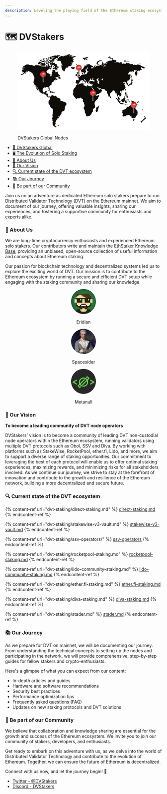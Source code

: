 ```yaml
---
description: Leveling the playing field of the Ethereum staking ecosystem
---
```


# 🗺 DVStakers

<figure><img src=".gitbook/assets/image (3).png" alt="" width="563"><figcaption><p>DVStakers Global Nodes</p></figcaption></figure>

* [📍 DVStakers Global](dvstakers-global/)
* [🖥 The Evolution of Solo Staking](the-evolution-of-solo-staking.md)
* [🚀 About Us](./#about-us)
* [🎯 Our Vision](./#our-vision)
* [🔍 Current state of the DVT ecosystem](./#current-state-of-the-dvt-ecosystem)
* [📚 Our Journey](./#our-journey)
* [💬 Be part of our Community](./#be-part-of-our-community)

Join us on an adventure as dedicated Ethereum solo stakers prepare to run Distributed Validator Technology (DVT) on the Ethereum mainnet. We aim to document of our journey, offering valuable insights, sharing our experiences, and fostering a supportive community for enthusiasts and experts alike.

### 🚀 About Us

We are long-time cryptocurrency enthusiasts and experienced Ethereum solo stakers. Our contributors write and maintain the [EthStaker Knowledge Base](https://ethstaker.gitbook.io/ethstaker-knowledge-base/), providing an unbiased, open-source collection of useful information and concepts about Ethereum staking.

Our passion for blockchain technology and decentralized systems led us to explore the exciting world of DVT. Our mission is to contribute to the Ethereum ecosystem by running a secure and efficient DVT setup while engaging with the staking community and sharing our knowledge.

<div align="center">

<figure><img src=".gitbook/assets/Eridian.png" alt="Eridian"><figcaption><p>Eridian</p></figcaption></figure>

 

<figure><img src=".gitbook/assets/Spacesider.png" alt="Spacesider"><figcaption><p>Spacesider</p></figcaption></figure>

 

<figure><img src=".gitbook/assets/image (3) (2).png" alt=""><figcaption><p>Metanull</p></figcaption></figure>

</div>

### 🎯 Our Vision

**To become a leading community of DVT node operators**

DVStakers' vision is to become a community of leading DVT non-custodial node operators within the Ethereum ecosystem, running validators using multiple DVT protocols such as Obol, SSV and Diva. By working with platforms such as StakeWise, RocketPool, ether.fi, Lido, and more, we aim to support a diverse range of staking opportunities. Our commitment to leveraging the best of each protocol will enable us to offer optimal staking experiences, maximizing rewards, and minimizing risks for all stakeholders involved. As we continue our journey, we strive to stay at the forefront of innovation and contribute to the growth and resilience of the Ethereum network, building a more decentralized and secure future.

### 🔍 Current state of the DVT ecosystem

{% content-ref url="dvt-staking/direct-staking.md" %}
[direct-staking.md](dvt-staking/direct-staking.md)
{% endcontent-ref %}

{% content-ref url="dvt-staking/stakewise-v3-vault.md" %}
[stakewise-v3-vault.md](dvt-staking/stakewise-v3-vault.md)
{% endcontent-ref %}

{% content-ref url="dvt-staking/ssv-operators/" %}
[ssv-operators](dvt-staking/ssv-operators/)
{% endcontent-ref %}

{% content-ref url="dvt-staking/rocketpool-staking.md" %}
[rocketpool-staking.md](dvt-staking/rocketpool-staking.md)
{% endcontent-ref %}

{% content-ref url="dvt-staking/lido-community-staking.md" %}
[lido-community-staking.md](dvt-staking/lido-community-staking.md)
{% endcontent-ref %}

{% content-ref url="dvt-staking/ether.fi-staking.md" %}
[ether.fi-staking.md](dvt-staking/ether.fi-staking.md)
{% endcontent-ref %}

{% content-ref url="dvt-staking/diva-staking.md" %}
[diva-staking.md](dvt-staking/diva-staking.md)
{% endcontent-ref %}

{% content-ref url="dvt-staking/stader.md" %}
[stader.md](dvt-staking/stader.md)
{% endcontent-ref %}

### 📚 Our Journey

As we prepare for DVT on mainnet, we will be documenting our journey. From understanding the technical concepts to setting up the nodes and participating in the network, we will provide comprehensive, step-by-step guides for fellow stakers and crypto-enthusiasts.

Here's a glimpse of what you can expect from our content:

* In-depth articles and guides
* Hardware and software recommendations
* Security best practices
* Performance optimization tips
* Frequently asked questions (FAQ)
* Updates on new staking protocols and DVT solutions

### 💬 Be part of our Community

We believe that collaboration and knowledge sharing are essential for the growth and success of the Ethereum ecosystem. We invite you to join our community of stakers, developers, and enthusiasts.

Get ready to embark on this adventure with us, as we delve into the world of Distributed Validator Technology and contribute to the evolution of Ethereum. Together, we can ensure the future of Ethereum is decentralized.

Connect with us now, and let the journey begin! 🌟

* [Twitter - @DVStakers](https://twitter.com/DVStakers)
* [Discord - DVStakers](https://discord.gg/VbVwqgSdFD)
